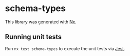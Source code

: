 # schema-types

This library was generated with [Nx](https://nx.dev).

## Running unit tests

Run `nx test schema-types` to execute the unit tests via [Jest](https://jestjs.io).
